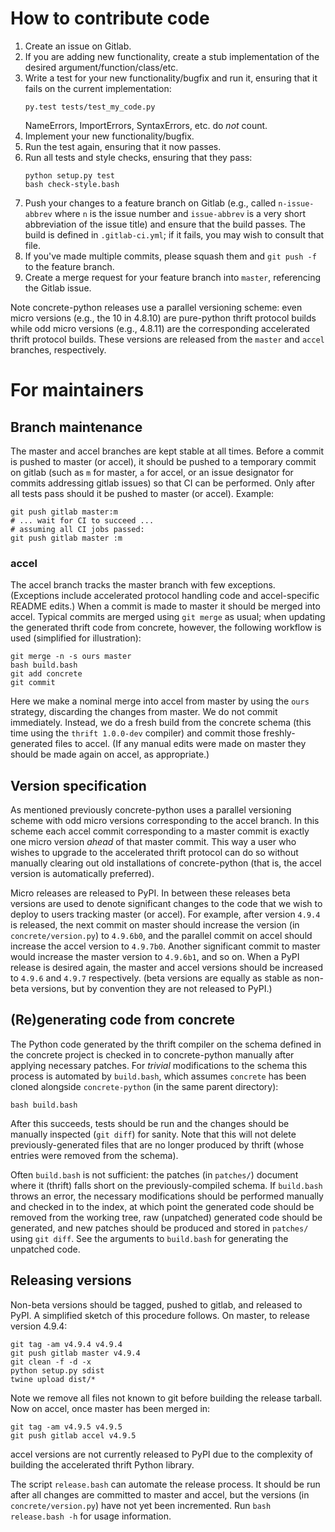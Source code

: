 How to contribute code
======================

1. Create an issue on Gitlab.
2. If you are adding new functionality, create a stub implementation
   of the desired argument/function/class/etc.
3. Write a test for your new functionality/bugfix and run it, ensuring
   that it fails on the current implementation:
   ```
   py.test tests/test_my_code.py
   ```
   NameErrors, ImportErrors, SyntaxErrors, etc. do *not* count.
4. Implement your new functionality/bugfix.
5. Run the test again, ensuring that it now passes.
6. Run all tests and style checks, ensuring that they pass:
   ```
   python setup.py test
   bash check-style.bash
   ```
7. Push your changes to a feature branch on Gitlab (e.g., called
   `n-issue-abbrev` where `n` is the issue number and `issue-abbrev`
   is a very short abbreviation of the issue title) and ensure that the
   build passes.  The build is defined in `.gitlab-ci.yml`; if it
   fails, you may wish to consult that file.
8. If you've made multiple commits, please squash them and
   `git push -f` to the feature branch.
9. Create a merge request for your feature branch into `master`,
   referencing the Gitlab issue.

Note concrete-python releases use a parallel versioning scheme: even
micro versions (e.g., the 10 in 4.8.10) are pure-python thrift protocol
builds while odd micro versions (e.g., 4.8.11) are the corresponding
accelerated thrift protocol builds.  These versions are released from
the `master` and `accel` branches, respectively.

For maintainers
===============

Branch maintenance
------------------

The master and accel branches are kept stable at all times.  Before
a commit is pushed to master (or accel), it should be pushed to a
temporary commit on gitlab (such as `m` for master, `a` for accel,
or an issue designator for commits addressing gitlab issues) so that
CI can be performed.  Only after all tests pass should it be pushed to
master (or accel).  Example:

```shell
git push gitlab master:m
# ... wait for CI to succeed ...
# assuming all CI jobs passed:
git push gitlab master :m
```

### accel

The accel branch tracks the master branch with few exceptions.
(Exceptions include accelerated protocol handling code and
accel-specific README edits.)  When a commit is made to master it
should be merged into accel.  Typical commits are merged using
`git merge` as usual; when updating the generated thrift code from
concrete, however, the following workflow is
used (simplified for illustration):

```shell
git merge -n -s ours master
bash build.bash
git add concrete
git commit
```

Here we make a nominal merge into accel from master by using the `ours`
strategy, discarding the changes from master.  We do not commit
immediately.  Instead, we do a fresh build from the concrete schema
(this time using the `thrift 1.0.0-dev` compiler) and commit those
freshly-generated files to accel.  (If any manual edits were made on
master they should be made again on accel, as appropriate.)

Version specification
---------------------

As mentioned previously concrete-python uses a parallel versioning
scheme with odd micro versions corresponding to the accel branch.  In
this scheme each accel commit corresponding to a master commit is
exactly one micro version *ahead* of that master commit.  This way a
user who wishes to upgrade to the accelerated thrift protocol can do so
without manually clearing out old installations of concrete-python
(that is, the accel version is automatically preferred).

Micro releases are released to PyPI.  In between these releases
beta versions are used to denote significant changes to the code that
we wish to deploy to users tracking master (or accel).  For example,
after version `4.9.4` is released, the next commit on master should
increase the version (in `concrete/version.py`) to `4.9.6b0`, and the
parallel commit on accel should increase the accel version to
`4.9.7b0`.  Another significant commit to master would increase the
master version to `4.9.6b1`, and so on.  When a PyPI release is desired
again, the master and accel versions should be increased to `4.9.6` and
`4.9.7` respectively.  (beta versions are equally as stable as
non-beta versions, but by convention they are not released to PyPI.)

(Re)generating code from concrete
---------------------------------

The Python code generated by the thrift compiler on the schema defined
in the concrete project is checked in to concrete-python manually after
applying necessary patches.  For *trivial* modifications to the schema
this process is automated by `build.bash`, which assumes `concrete` has
been cloned alongside `concrete-python` (in the same parent directory):

```shell
bash build.bash
```

After this succeeds, tests should be run and the changes should be
manually inspected (`git diff`) for sanity.  Note that this will not
delete previously-generated files that are no longer produced by
thrift (whose entries were removed from the schema).

Often `build.bash` is not sufficient: the patches (in `patches/`)
document where it (thrift) falls short on the previously-compiled
schema.  If `build.bash` throws an error, the necessary modifications
should be performed manually and checked in to the index, at which
point the generated code should be removed from the working tree,
raw (unpatched) generated code should be generated, and new patches
should be produced and stored in `patches/` using `git diff`.  See
the arguments to `build.bash` for generating the unpatched code.

Releasing versions
------------------

Non-beta versions should be tagged, pushed to gitlab, and released to
PyPI.  A simplified sketch of this procedure follows.  On master, to
release version 4.9.4:

```shell
git tag -am v4.9.4 v4.9.4
git push gitlab master v4.9.4
git clean -f -d -x
python setup.py sdist
twine upload dist/*
```

Note we remove all files not known to git before building the release
tarball.  Now on accel, once master has been merged in:

```shell
git tag -am v4.9.5 v4.9.5
git push gitlab accel v4.9.5
```

accel versions are not currently released to PyPI due to the complexity
of building the accelerated thrift Python library.

The script `release.bash` can automate the release process.  It should
be run after all changes are committed to master and accel, but the
versions (in `concrete/version.py`) have not yet been incremented.
Run `bash release.bash -h` for usage information.
